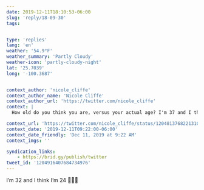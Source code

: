 ```yaml
---
date: 2019-12-11T18:10:53-06:00
slug: 'reply/18-09-30'
tags:


type: 'replies'
lang: 'en'
weather: '54.9°F'
weather_summary: 'Partly Cloudy'
weather-icon: 'partly-cloudy-night'
lat: '25.7039'
long: '-100.3687'


context_author: 'nicole_cliffe'
context_author_name: 'Nicole Cliffe'
context_author_url: 'https://twitter.com/nicole_cliffe'
context: |
  How old do you think you are, versus your actual age? I'm 37 and I think I'm 28.

context_url: 'https://twitter.com/nicole_cliffe/status/1204813768221310977?s=12'
context_date: '2019-12-11T09:22:00-06:00'
context_date_friendly: 'Dec 11, 2019 at 9:22 AM'
context_imgs: ''

syndication_links:
    - https://brid.gy/publish/twitter
tweet_id: '1204916407684734976'
---
```

I’m 32 and I think I’m 24 🤷🏻‍♂️